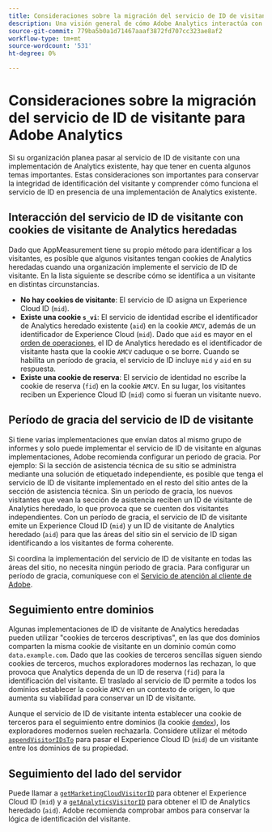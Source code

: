 ```yaml
---
title: Consideraciones sobre la migración del servicio de ID de visitante para Adobe Analytics
description: Una visión general de cómo Adobe Analytics interactúa con el servicio de ID de visitante.
source-git-commit: 779ba5b0a1d71467aaaf3872fd707cc323ae8af2
workflow-type: tm+mt
source-wordcount: '531'
ht-degree: 0%

---
```


# Consideraciones sobre la migración del servicio de ID de visitante para Adobe Analytics

Si su organización planea pasar al servicio de ID de visitante con una implementación de Analytics existente, hay que tener en cuenta algunos temas importantes. Estas consideraciones son importantes para conservar la integridad de identificación del visitante y comprender cómo funciona el servicio de ID en presencia de una implementación de Analytics existente.

## Interacción del servicio de ID de visitante con cookies de visitante de Analytics heredadas

Dado que AppMeasurement tiene su propio método para identificar a los visitantes, es posible que algunos visitantes tengan cookies de Analytics heredadas cuando una organización implemente el servicio de ID de visitante. En la lista siguiente se describe cómo se identifica a un visitante en distintas circunstancias.

* **No hay cookies de visitante**: El servicio de ID asigna un Experience Cloud ID (`mid`).
* **Existe una cookie `s_vi`**: El servicio de identidad escribe el identificador de Analytics heredado existente (`aid`) en la cookie `AMCV`, además de un identificador de Experience Cloud (`mid`). Dado que `aid` es mayor en el [orden de operaciones](overview.md), el ID de Analytics heredado es el identificador de visitante hasta que la cookie `AMCV` caduque o se borre. Cuando se habilita un período de gracia, el servicio de ID incluye `mid` y `aid` en su respuesta.
* **Existe una cookie de reserva**: El servicio de identidad no escribe la cookie de reserva (`fid`) en la cookie `AMCV`. En su lugar, los visitantes reciben un Experience Cloud ID (`mid`) como si fueran un visitante nuevo.

## Período de gracia del servicio de ID de visitante

Si tiene varias implementaciones que envían datos al mismo grupo de informes y solo puede implementar el servicio de ID de visitante en algunas implementaciones, Adobe recomienda configurar un periodo de gracia. Por ejemplo: Si la sección de asistencia técnica de su sitio se administra mediante una solución de etiquetado independiente, es posible que tenga el servicio de ID de visitante implementado en el resto del sitio antes de la sección de asistencia técnica. Sin un período de gracia, los nuevos visitantes que vean la sección de asistencia reciben un ID de visitante de Analytics heredado, lo que provoca que se cuenten dos visitantes independientes. Con un período de gracia, el servicio de ID de visitante emite un Experience Cloud ID (`mid`) y un ID de visitante de Analytics heredado (`aid`) para que las áreas del sitio sin el servicio de ID sigan identificando a los visitantes de forma coherente.

Si coordina la implementación del servicio de ID de visitante en todas las áreas del sitio, no necesita ningún periodo de gracia. Para configurar un período de gracia, comuníquese con el [Servicio de atención al cliente de Adobe](https://helpx.adobe.com/es/marketing-cloud/contact-support.html).

## Seguimiento entre dominios

Algunas implementaciones de ID de visitante de Analytics heredadas pueden utilizar &quot;cookies de terceros descriptivas&quot;, en las que dos dominios comparten la misma cookie de visitante en un dominio común como `data.example.com`. Dado que las cookies de terceros sencillas siguen siendo cookies de terceros, muchos exploradores modernos las rechazan, lo que provoca que Analytics dependa de un ID de reserva (`fid`) para la identificación del visitante. El traslado al servicio de ID permite a todos los dominios establecer la cookie `AMCV` en un contexto de origen, lo que aumenta su viabilidad para conservar un ID de visitante.

Aunque el servicio de ID de visitante intenta establecer una cookie de terceros para el seguimiento entre dominios (la cookie [`demdex` &#x200B;](https://experienceleague.adobe.com/es/docs/id-service/using/intro/cookies)), los exploradores modernos suelen rechazarla. Considere utilizar el método [`appendVisitorIDsTo`](https://experienceleague.adobe.com/es/docs/id-service/using/id-service-api/methods/appendvisitorid) para pasar el Experience Cloud ID (`mid`) de un visitante entre los dominios de su propiedad.

## Seguimiento del lado del servidor

Puede llamar a [`getMarketingCloudVisitorID`](https://experienceleague.adobe.com/es/docs/id-service/using/id-service-api/methods/getmcvid) para obtener el Experience Cloud ID (`mid`) y a [`getAnalyticsVisitorID`](https://experienceleague.adobe.com/es/docs/id-service/using/id-service-api/methods/getanalyticsvisitorid) para obtener el ID de Analytics heredado (`aid`). Adobe recomienda comprobar ambos para conservar la lógica de identificación del visitante.
